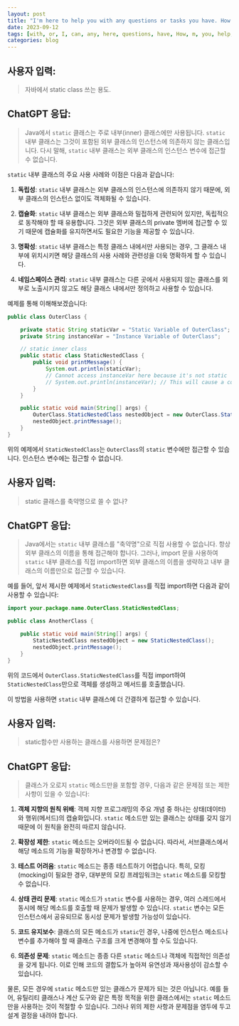 ```yaml
---
layout: post
title: "I'm here to help you with any questions or tasks you have. How can I assist you today?"
date: 2023-09-12
tags: [with, or, I, can, any, here, questions, have, How, m, you, help, assist, to, today, tasks]
categories: blog
---
```


## 사용자 입력:
> 자바에서 static class 쓰는 용도.

## ChatGPT 응답:
> Java에서 `static` 클래스는 주로 내부(inner) 클래스에만 사용됩니다. `static` 내부 클래스는 그것이 포함된 외부 클래스의 인스턴스에 의존하지 않는 클래스입니다. 다시 말해, `static` 내부 클래스는 외부 클래스의 인스턴스 변수에 접근할 수 없습니다. 

`static` 내부 클래스의 주요 사용 사례와 이점은 다음과 같습니다:

1. **독립성**: `static` 내부 클래스는 외부 클래스의 인스턴스에 의존하지 않기 때문에, 외부 클래스의 인스턴스 없이도 객체화될 수 있습니다.
   
2. **캡슐화**: `static` 내부 클래스는 외부 클래스와 밀접하게 관련되어 있지만, 독립적으로 동작해야 할 때 유용합니다. 그것은 외부 클래스의 private 멤버에 접근할 수 있기 때문에 캡슐화를 유지하면서도 필요한 기능을 제공할 수 있습니다.

3. **명확성**: `static` 내부 클래스는 특정 클래스 내에서만 사용되는 경우, 그 클래스 내부에 위치시키면 해당 클래스의 사용 사례와 관련성을 더욱 명확하게 할 수 있습니다.

4. **네임스페이스 관리**: `static` 내부 클래스는 다른 곳에서 사용되지 않는 클래스를 외부로 노출시키지 않고도 해당 클래스 내에서만 정의하고 사용할 수 있습니다. 

예제를 통해 이해해보겠습니다:

```java
public class OuterClass {

    private static String staticVar = "Static Variable of OuterClass";
    private String instanceVar = "Instance Variable of OuterClass";

    // static inner class
    public static class StaticNestedClass {
        public void printMessage() {
            System.out.println(staticVar);
            // Cannot access instanceVar here because it's not static
            // System.out.println(instanceVar); // This will cause a compilation error
        }
    }

    public static void main(String[] args) {
        OuterClass.StaticNestedClass nestedObject = new OuterClass.StaticNestedClass();
        nestedObject.printMessage();
    }
}
```

위의 예제에서 `StaticNestedClass`는 `OuterClass`의 `static` 변수에만 접근할 수 있습니다. 인스턴스 변수에는 접근할 수 없습니다.

## 사용자 입력:
> static 클래스를 축약명으로 쓸 수 없나?

## ChatGPT 응답:
> Java에서는 `static` 내부 클래스를 "축약명"으로 직접 사용할 수 없습니다. 항상 외부 클래스의 이름을 통해 접근해야 합니다. 그러나, import 문을 사용하여 `static` 내부 클래스를 직접 import하면 외부 클래스의 이름을 생략하고 내부 클래스의 이름만으로 접근할 수 있습니다.

예를 들어, 앞서 제시한 예제에서 `StaticNestedClass`를 직접 import하면 다음과 같이 사용할 수 있습니다:

```java
import your.package.name.OuterClass.StaticNestedClass;

public class AnotherClass {

    public static void main(String[] args) {
        StaticNestedClass nestedObject = new StaticNestedClass();
        nestedObject.printMessage();
    }
}
```

위의 코드에서 `OuterClass.StaticNestedClass`를 직접 import하여 `StaticNestedClass`만으로 객체를 생성하고 메서드를 호출했습니다.

이 방법을 사용하면 `static` 내부 클래스에 더 간결하게 접근할 수 있습니다.

## 사용자 입력:
> static함수만 사용하는 클래스를 사용하면 문제점은?

## ChatGPT 응답:
> 클래스가 오로지 `static` 메소드만을 포함할 경우, 다음과 같은 문제점 또는 제한 사항이 있을 수 있습니다:

1. **객체 지향의 원칙 위배**: 객체 지향 프로그래밍의 주요 개념 중 하나는 상태(데이터)와 행위(메서드)의 캡슐화입니다. `static` 메소드만 있는 클래스는 상태를 갖지 않기 때문에 이 원칙을 완전히 따르지 않습니다.

2. **확장성 제한**: `static` 메소드는 오버라이드될 수 없습니다. 따라서, 서브클래스에서 해당 메소드의 기능을 확장하거나 변경할 수 없습니다.

3. **테스트 어려움**: `static` 메소드는 종종 테스트하기 어렵습니다. 특히, 모킹(mocking)이 필요한 경우, 대부분의 모킹 프레임워크는 `static` 메소드를 모킹할 수 없습니다.

4. **상태 관리 문제**: `static` 메소드가 `static` 변수를 사용하는 경우, 여러 스레드에서 동시에 해당 메소드를 호출할 때 문제가 발생할 수 있습니다. `static` 변수는 모든 인스턴스에서 공유되므로 동시성 문제가 발생할 가능성이 있습니다.

5. **코드 유지보수**: 클래스의 모든 메소드가 `static`인 경우, 나중에 인스턴스 메소드나 변수를 추가해야 할 때 클래스 구조를 크게 변경해야 할 수도 있습니다.

6. **의존성 문제**: `static` 메소드는 종종 다른 `static` 메소드나 객체에 직접적인 의존성을 갖게 됩니다. 이로 인해 코드의 결합도가 높아져 유연성과 재사용성이 감소할 수 있습니다.

물론, 모든 경우에 `static` 메소드만 있는 클래스가 문제가 되는 것은 아닙니다. 예를 들어, 유틸리티 클래스나 계산 도구와 같은 특정 목적을 위한 클래스에서는 `static` 메소드만을 사용하는 것이 적절할 수 있습니다. 그러나 위의 제한 사항과 문제점을 염두에 두고 설계 결정을 내려야 합니다.

